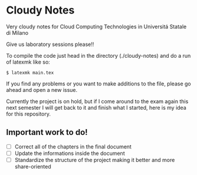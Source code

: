 # Cloudy Notes
Very cloudy notes for Cloud Computing Technologies in Universitá Statale di Milano

Give us laboratory sessions please!!

To compile the code just head in the directory (./cloudy-notes) and do a run of latexmk like so:
```
$ latexmk main.tex
```
If you find any problems or you want to make additions to the file, please go ahead and open a new issue.

Currently the project is on hold, but if I come around to the exam again this next semester I will get back to it and finish what I started, here is my idea for this repository.

## Important work to do!
 - [ ] Correct all of the chapters in the final document
 - [ ] Update the informations inside the document
 - [ ] Standardize the structure of the project making it better and more share-oriented
